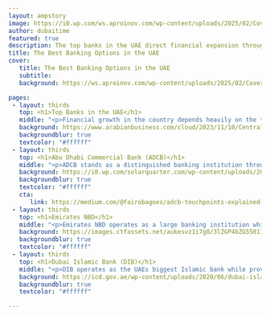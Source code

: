 ```yaml
---
layout: ampstory
image: https://i0.wp.com/ws.aproinov.com/wp-content/uploads/2025/02/Cover-Top-Banks-in-UAE.jpg?resize=720,1280
author: dubaitime
featured: true
description: The top banks in the UAE direct financial expansion through their personal and corporate and Islamic banking services which emphasize stability and innovation.
title: The Best Banking Options in the UAE
cover:
   title: The Best Banking Options in the UAE
   subtitle: 
   background: https://ws.aproinov.com/wp-content/uploads/2025/02/Cover-Top-Banks-in-UAE.jpg

pages:
 - layout: thirds
   top: <h1>Top Banks in the UAE</h1>
   middle: "<p>Financial growth in the country depends heavily on the top banking institutions throughout the UAE which provide extensive services to their clients.</p>"
   background: https://www.arabianbusiness.com/cloud/2023/11/10/Central-Bank-Of-The-UAE_CBUAE.jpg
   backgroundblur: true
   textcolor: "#ffffff"
 - layout: thirds
   top: <h1>Abu Dhabi Commercial Bank (ADCB)</h1>
   middle: "<p>ADCB stands as a distinguished banking institution throughout the UAE because of its groundbreaking financial services together with personalized customer care.</p>"
   background: https://i0.wp.com/solarquarter.com/wp-content/uploads/2024/04/HQ-ADCB.jpg?fit=2553%2C1855&quality=89&ssl=1
   backgroundblur: true
   textcolor: "#ffffff"
   cta:
      link: https://medium.com/@fairobagoes/adcb-touchpoints-explained-benefits-and-how-it-works-751e914e26a5
 - layout: thirds
   top: <h1>Emirates NBD</h1>
   middle: "<p>Emirates NBD operates as a large banking institution which provides digital banking solutions for personal and corporate customers.</p>"
   background: https://images.ctfassets.net/aukesvz1i7g8/3lZGP4bZG55011iW6LmiBZ/3bcbc7a0e568428ec50c42173a5e4a6f/Emirates_NBD_HO_1.jpg
   backgroundblur: true
   textcolor: "#ffffff"
 - layout: thirds
   top: <h1>Dubai Islamic Bank (DIB)</h1>
   middle: "<p>DIB operates as the UAEs biggest Islamic bank while providing Sharia-compliant banking solutions to customers in both personal and corporate sectors.</p>"
   background: https://icd.gov.ae/wp-content/uploads/2020/06/dubai-islamic-bank.jpg
   backgroundblur: true
   textcolor: "#ffffff"

---
```

